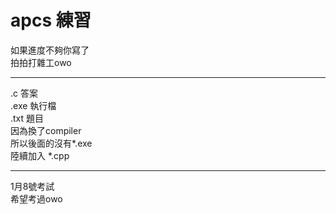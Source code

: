 # apcs 練習
如果進度不夠你寫了\
拍拍打雜工owo
***
.c 答案\
.exe 執行檔\
.txt 題目\
因為換了compiler \
所以後面的沒有*.exe\
陸續加入 *.cpp
***
1月8號考試\
希望考過owo